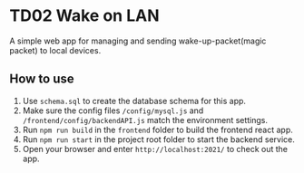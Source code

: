 # TD02 Wake on LAN

A simple web app for managing and sending wake-up-packet(magic packet) to local devices.

## How to use

1. Use `schema.sql` to create the database schema for this app.
2. Make sure the config files `/config/mysql.js` and `/frontend/config/backendAPI.js` match the environment settings.
3. Run `npm run build` in the `frontend` folder to build the frontend react app.
4. Run `npm run start` in the project root folder to start the backend service.
5. Open your browser and enter `http://localhost:2021/` to check out the app.

